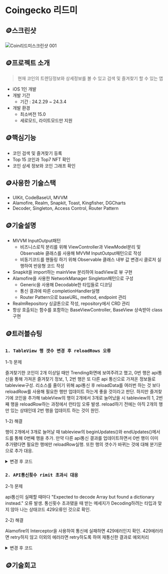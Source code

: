 # Coingecko 리드미

## 🪙스크린샷
![Coin리드미스크린샷 001](https://github.com/nhyeonjeong/CoingeckoProject/assets/102401977/40ab9ff3-7382-4131-b096-ec7d41e8477c)


## 🪙프로젝트 소개
> 현재 코인의 트렌딩정보와 상세정보를 볼 수 있고 검색 및 즐겨찾기 할 수 있는 앱
- iOS 1인 개발
- 개발 기간
    - 기간 : 24.2.29 ~ 24.3.4
- 개발 환경
    - 최소버전 15.0
    - 세로모드, 라이트모드만 지원
 
## 🪙핵심기능
- 코인 검색 및 즐겨찾기 등록
- Top 15 코인과 Top7 NFT 확인
- 코인 상세 정보와 코인 그래프 확인

## 🪙사용한 기술스택
- UIKit, CodeBaseUI, MVVM
- Alamofire, Realm, Snapkit, Toast, Kingfisher, DGCharts
- Decoder, Singleton, Access Control, Router Pattern

## 🪙기술설명
- MVVM InputOutput패턴
    - 비즈니스로직 분리를 위해 ViewController과 ViewModel분리 및 Observable 클래스를 사용해 MVVM InputOutput패턴으로 작성
    - 비동기코드를 핸들링 하기 위해 Observable 클래스 내부 값 변경시 클로저 실행하여 반응형 코드 작성 
- Snapkit을 import하는 mainView 분리하여 loadView로 뷰 구현
- Alamofire을 사용한 NetworkManager Singleton패턴으로 구성
    - Generic을 사용해 Decodable한 타입들로 디코딩
    - 통신 결과에 따른 completionHandler실행
    - Router Pattern으로 baseURL, method, endpoint 관리
- RealmRepository 싱글톤으로 작성, repository에서 CRD 관리
- 항상 호출되는 함수를 포함하는 BaseViewController, BaseView 상속받아 class 구현

## 🪙트러블슈팅
### `1. TableView 행 갯수 변경 후 reloadRows 오류`

1-1) 문제

즐겨찾기한 코인이 2개 이상일 때만 Trending화면에 보여주려고 했고, 0번 행은 api통신을 통해 가져온 즐겨찾기 정보, 1, 2번 행은 또 다른 api 통신으로 가져온 정보들로 tableview구성.
리소스를 줄이기 위해 api통신 후 reloadData를 여러번 하는 것 보다 reloadRow를 사용해 필요한 행만 업데이트 하는게 좋을 것이라고 판단.
하지만 즐겨찾기에 코인을 추가해 tableView의 행이 2개에서 3개로 늘어났을 시 tableview의 1, 2번째 행을 reloadRow하는 과정에서 런타임 오류 발생.
reload하기 전에는 아직 2개의 행만 있는 상태인데 2번 행을 업데이트 하는 것이 원인.

1-2) 해결

행이 2개에서 3개로 늘어날 때 tableview의 beginUpdates()와 endUpdates()메서드를 통해 0번째 행을 추가.
만약 다른 api통신 결과를 업데이트하면서 0번 행이 이미 추가됐다면 필요한 행에만 reloadRow실행.
또한 행의 갯수가 바뀌는 것에 대해 분기문으로 추가 대응. 

<details>
<summary>변경 후 코드</summary>
<div markdown="1">
    
![스크린샷 2024-06-27 오전 12 21 15](https://github.com/nhyeonjeong/CoingeckoProject/assets/102401977/8cdeb149-8c40-41ba-9e4b-f92d1ccf3b4e)
![스크린샷 2024-06-27 오전 12 20 54](https://github.com/nhyeonjeong/CoingeckoProject/assets/102401977/69531266-5f2f-4655-9f0a-a4bb93753af7)

</div>
</details>


### `2. API통신횟수 rimit 초과시 대응`

2-1) 문제

api통신이 실패할 때마다 "Expected to decode Array<Any> but found a dictionary instead." 오류 발생.
통신횟수 초과됐을 때 받는 메세지가 Decoding하려는 타입과 맞지 않아 나는 상태코드 429오류인 것으로 확인.

2-2) 해결

Alamofire의 Interceptor을 사용하여 통신에 실패하면 429에러인지 확인.
429에러라면 retry하지 않고 이외의 에러라면 retry하도록 하여 재통신한 결과로 예외처리

<details>
<summary>변경 후 코드</summary>
<div markdown="1">
    
<img width="633" alt="스크린샷 2024-06-30 오후 11 57 57" src="https://github.com/nhyeonjeong/CoingeckoProject/assets/102401977/87ae5244-91f8-4237-9b3d-9c2e2561d804">
<img width="666" alt="스크린샷 2024-06-30 오후 11 58 22" src="https://github.com/nhyeonjeong/CoingeckoProject/assets/102401977/3749f41c-9ec7-4bb6-b799-209039e1c673">


</div>
</details>

## 🪙기술회고

